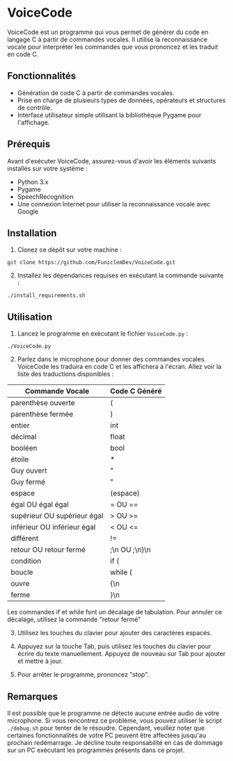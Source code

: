 # VoiceCode

VoiceCode est un programme qui vous permet de générer du code en langage C à partir de commandes vocales. Il utilise la reconnaissance vocale pour interpréter les commandes que vous prononcez et les traduit en code C.

## Fonctionnalités

- Génération de code C à partir de commandes vocales.
- Prise en charge de plusieurs types de données, opérateurs et structures de contrôle.
- Interface utilisateur simple utilisant la bibliothèque Pygame pour l'affichage.

## Prérequis

Avant d'exécuter VoiceCode, assurez-vous d'avoir les éléments suivants installés sur votre système :

- Python 3.x
- Pygame
- SpeechRecognition
- Une connexion Internet pour utiliser la reconnaissance vocale avec Google

## Installation

1. Clonez ce dépôt sur votre machine :
```
git clone https://github.com/FuniclemDev/VoiceCode.git
```
2. Installez les dépendances requises en exécutant la commande suivante :
```
./install_requirements.sh
```

## Utilisation

1. Lancez le programme en exécutant le fichier `VoiceCode.py` :
```
./VoiceCode.py
```

2. Parlez dans le microphone pour donner des commandes vocales. VoiceCode les traduira en code C et les affichera à l'écran. Allez voir la liste des traductions disponibles :

| Commande Vocale            | Code C Généré       |
|----------------------------|---------------------|
| parenthèse ouverte         | (                   |
| parenthèse fermée          | )                   |
| entier                     | int                 |
| décimal                    | float               |
| booléen                    | bool                |
| étoile                     | *                   |
| Guy ouvert                 | "                   |
| Guy fermé                  | "                   |
| espace                     | (espace)            |
| égal OU égal égal          | = OU ==             |
| supérieur OU supérieur égal| > OU >=             |
| inférieur OU inférieur égal| < OU <=             |
| différent                  | !=                  |
| retour OU retour fermé     | ;\n OU ;\n}\n       |
| condition                  | if (                |
| boucle                     | while (             |
| ouvre                      | {\n                 |
| ferme                      | }\n                 |

Les commandes if et while font un décalage de tabulation. Pour annuler ce décalage, utilisez la commande "retour fermé"

3. Utilisez les touches du clavier pour ajouter des caractères espacés.

4. Appuyez sur la touche Tab, puis utilisez les touches du clavier pour écrire du texte manuellement. Appuyez de nouveau sur Tab pour ajouter et mettre à jour.

5. Pour arrêter le programme, prononcez "stop".

## Remarques

Il est possible que le programme ne détecte aucune entrée audio de votre microphone. Si vous rencontrez ce problème, vous pouvez utiliser le script `./debug.sh` pour tenter de le résoudre. Cependant, veuillez noter que certaines fonctionnalités de votre PC peuvent être affectées jusqu'au prochain redémarrage. Je décline toute responsabilité en cas de dommage sur un PC exécutant les programmes présents dans ce projet.

